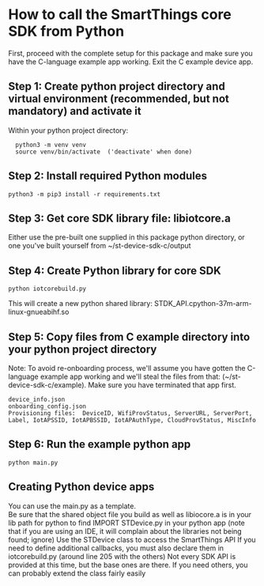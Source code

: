 # How to call the SmartThings core SDK from Python

First, proceed with the complete setup for this package and make sure you have the C-language example app working.
Exit the C example device app.

## Step 1: Create python project directory and virtual environment (recommended, but not mandatory) and activate it
Within your python project directory:
```
  python3 -m venv venv
  source venv/bin/activate  ('deactivate' when done)
```
## Step 2: Install required Python modules
```
python3 -m pip3 install -r requirements.txt
```
## Step 3: Get core SDK library file: libiotcore.a
Either use the pre-built one supplied in this package python directory, or one you've built yourself from ~/st-device-sdk-c/output

## Step 4: Create Python library for core SDK
```
python iotcorebuild.py
```
This will create a new python shared library: STDK_API.cpython-37m-arm-linux-gnueabihf.so

## Step 5: Copy files from C example directory into your python project directory
Note: To avoid re-onboarding process, we'll assume you have gotten the C-language example app working and we'll steal the files from that: (~/st-device-sdk-c/example).  Make sure you have terminated that app first.
```
device_info.json
onboarding_config.json
Provisioning files:  DeviceID, WifiProvStatus, ServerURL, ServerPort, Label, IotAPSSID, IotAPBSSID, IotAPAuthType, CloudProvStatus, MiscInfo
```

## Step 6: Run the example python app
```
python main.py
```

## Creating Python device apps
You can use the main.py as a template.  
Be sure that the shared object file you build as well as libiocore.a is in your lib path for python to find
IMPORT STDevice.py in your python app (note that if you are using an IDE, it will complain about the libraries not being found; ignore)
Use the STDevice class to access the SmartThings API
If you need to define additional callbacks, you must also declare them in iotcorebuild.py (around line 205 with the others)
Not every SDK API is provided at this time, but the base ones are there.  If you need others, you can probably extend the class fairly easily
